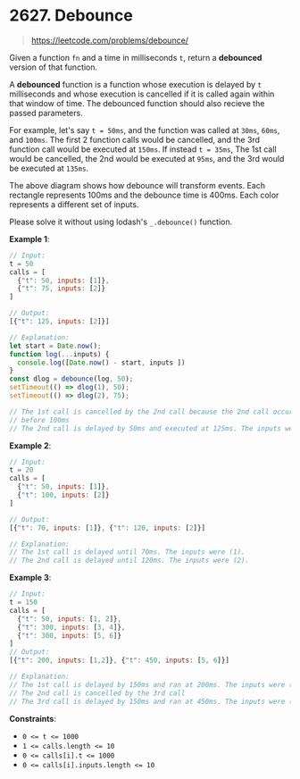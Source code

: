 # 2627. Debounce

> <https://leetcode.com/problems/debounce/>

Given a function `fn` and a time in milliseconds `t`, return a **debounced**
version of that function.

A **debounced** function is a function whose execution is delayed by `t`
milliseconds and whose execution is cancelled if it is called again within that
window of time. The debounced function should also recieve the passed
parameters.

For example, let's say `t = 50ms`, and the function was called at `30ms`,
`60ms`, and `100ms`. The first 2 function calls would be cancelled, and the 3rd
function call would be executed at `150ms`. If instead `t = 35ms`, The 1st call
would be cancelled, the 2nd would be executed at `95ms`, and the 3rd would be
executed at `135ms`.

The above diagram shows how debounce will transform events. Each rectangle
represents 100ms and the debounce time is 400ms. Each color represents a
different set of inputs.

Please solve it without using lodash's `_.debounce()` function.

**Example 1**:

```js
// Input:
t = 50
calls = [
  {"t": 50, inputs: [1]},
  {"t": 75, inputs: [2]}
]

// Output:
[{"t": 125, inputs: [2]}]

// Explanation:
let start = Date.now();
function log(...inputs) { 
  console.log([Date.now() - start, inputs ])
}
const dlog = debounce(log, 50);
setTimeout(() => dlog(1), 50);
setTimeout(() => dlog(2), 75);

// The 1st call is cancelled by the 2nd call because the 2nd call occurred
// before 100ms
// The 2nd call is delayed by 50ms and executed at 125ms. The inputs were (2).
```

**Example 2**:

```js
// Input:
t = 20
calls = [
  {"t": 50, inputs: [1]},
  {"t": 100, inputs: [2]}
]

// Output:
[{"t": 70, inputs: [1]}, {"t": 120, inputs: [2]}]

// Explanation:
// The 1st call is delayed until 70ms. The inputs were (1).
// The 2nd call is delayed until 120ms. The inputs were (2).
```

**Example 3**:

```js
// Input:
t = 150
calls = [
  {"t": 50, inputs: [1, 2]},
  {"t": 300, inputs: [3, 4]},
  {"t": 300, inputs: [5, 6]}
]
// Output:
[{"t": 200, inputs: [1,2]}, {"t": 450, inputs: [5, 6]}]

// Explanation:
// The 1st call is delayed by 150ms and ran at 200ms. The inputs were (1, 2).
// The 2nd call is cancelled by the 3rd call
// The 3rd call is delayed by 150ms and ran at 450ms. The inputs were (5, 6).
```

**Constraints**:

- `0 <= t <= 1000`
- `1 <= calls.length <= 10`
- `0 <= calls[i].t <= 1000`
- `0 <= calls[i].inputs.length <= 10`
